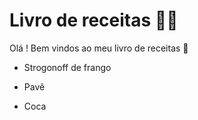 # Livro de receitas :man_cook:

Olá ! Bem vindos ao meu livro de receitas :wave:

- Strogonoff de frango

- Pavê

- Coca
